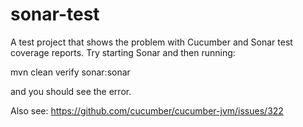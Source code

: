 sonar-test
==========

A test project that shows the problem with Cucumber and Sonar test coverage reports.  Try 
starting Sonar and then running:

 mvn clean verify sonar:sonar

and you should see the error.

Also see:
https://github.com/cucumber/cucumber-jvm/issues/322

